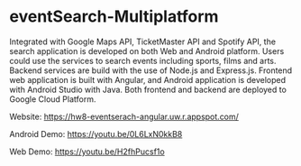 # eventSearch-Multiplatform
Integrated with Google Maps API, TicketMaster API and Spotify API, the search application is developed on both Web and Android platform. Users could use the services to search events including sports, films and arts. Backend services are build with the use of Node.js and Express.js. Frontend web application is built with Angular, and Android application is developed with Android Studio with Java. Both frontend and backend are deployed to Google Cloud Platform.

Website: https://hw8-eventserach-angular.uw.r.appspot.com/

Android Demo: https://youtu.be/0L6LxN0kkB8

Web Demo: https://youtu.be/H2fhPucsf1o
